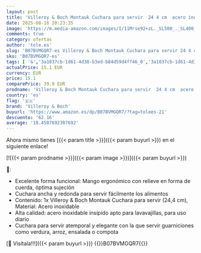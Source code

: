 ```yaml
---
layout: post
title: 'Villeroy & Boch Montauk Cuchara para servir  24 4 cm  acero inoxidable'
date: 2025-08-16 20:23:35
image: 'https://m.media-amazon.com/images/I/11Mrse92+zL._SL500_._SL400_.jpg'
comments: true
category: ofertas
author: 'tole.es'
slug: 'B07BVMGQR7-es Villeroy & Boch Montauk Cuchara para servir 24 4 cm acero...'
sku: 'B07BVMGQR7-es'
tags: [ '&','3a1037cb-1d61-4d38-b3ed-b84d59d4ff46_0','3a1037cb-1d61-4d38-b3ed-b84d59d4ff46_1601','Arborist Merchandising Root','Cocina y comedor','Cubertería, vajilla y cristalería','Cucharones para servir','Cucharones para sopa','Custom Stores','Hogar y cocina','Piezas de cubertería','Self Service','boch','villeroy','villeroy & boch','🇪🇸', ]
actualPrice: 15.1 EUR
currency: EUR
price: 15.1
comparePrice: 39.9 EUR
prodname: 'Villeroy & Boch Montauk Cuchara para servir  24 4 cm  acero inoxidable'
country: 'es'
flag: '🇪🇸'
brand: 'Villeroy & Boch'
buyurl: 'https://www.amazon.es/dp/B07BVMGQR7/?tag=tolees-21'
descuento: '62.16'
average: '18.4507692307692'
---
```


Ahora mismo tienes [{{< param title >}}]({{< param buyurl >}}) en el siguiente enlace!

[![{{< param prodname >}}]({{< param image >}})]({{< param buyurl >}})

🔎:

- Excelente forma funcional: Mango ergonómico con relieve en forma de cuerda, óptima sujeción
- Cuchara ancha y redonda para servir fácilmente los alimentos
- Contenido: 1x Villeroy & Boch Montauk Cuchara para servir (24,4 cm), Material: Acero inoxidable
- Alta calidad: acero inoxidable insípido apto para lavavajillas, para uso diario
- Cuchara para servir atemporal y elegante con la que servir guarniciones como verdura, arroz, ensalada o compota

[🛒 Visítala!!!]({{< param buyurl >}})
{{<world>}}B07BVMGQR7{{</world>}}
